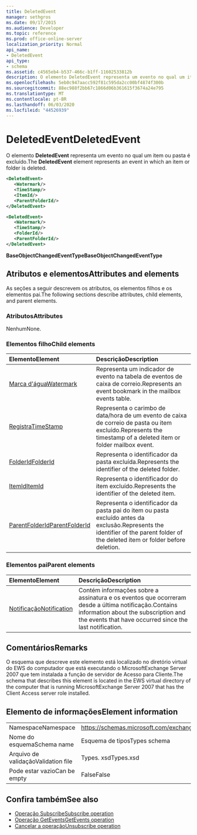 ```yaml
---
title: DeletedEvent
manager: sethgros
ms.date: 09/17/2015
ms.audience: Developer
ms.topic: reference
ms.prod: office-online-server
localization_priority: Normal
api_name:
- DeletedEvent
api_type:
- schema
ms.assetid: c4565eb4-b537-466c-b1ff-11602533812b
description: O elemento DeletedEvent representa um evento no qual um item ou pasta é excluído.
ms.openlocfilehash: 5eb0c947aacc592f81c595da2cc00bf4874f300b
ms.sourcegitcommit: 88ec988f2bb67c1866d06b361615f3674a24e795
ms.translationtype: MT
ms.contentlocale: pt-BR
ms.lasthandoff: 06/03/2020
ms.locfileid: "44526939"
---
```

# <a name="deletedevent"></a><span data-ttu-id="342a4-103">DeletedEvent</span><span class="sxs-lookup"><span data-stu-id="342a4-103">DeletedEvent</span></span>

<span data-ttu-id="342a4-104">O elemento **DeletedEvent** representa um evento no qual um item ou pasta é excluído.</span><span class="sxs-lookup"><span data-stu-id="342a4-104">The **DeletedEvent** element represents an event in which an item or folder is deleted.</span></span> 
  
```xml
<DeletedEvent>
   <Watermark/>
   <TimeStamp/>
   <ItemId/>
   <ParentFolderId/>
</DeletedEvent>
```

```xml
<DeletedEvent>
   <Watermark/>
   <TimeStamp/>
   <FolderId/>
   <ParentFolderId/>
</DeletedEvent>
```

<span data-ttu-id="342a4-105">**BaseObjectChangedEventType**</span><span class="sxs-lookup"><span data-stu-id="342a4-105">**BaseObjectChangedEventType**</span></span>

## <a name="attributes-and-elements"></a><span data-ttu-id="342a4-106">Atributos e elementos</span><span class="sxs-lookup"><span data-stu-id="342a4-106">Attributes and elements</span></span>

<span data-ttu-id="342a4-107">As seções a seguir descrevem os atributos, os elementos filhos e os elementos pai.</span><span class="sxs-lookup"><span data-stu-id="342a4-107">The following sections describe attributes, child elements, and parent elements.</span></span>
  
### <a name="attributes"></a><span data-ttu-id="342a4-108">Atributos</span><span class="sxs-lookup"><span data-stu-id="342a4-108">Attributes</span></span>

<span data-ttu-id="342a4-109">Nenhum</span><span class="sxs-lookup"><span data-stu-id="342a4-109">None.</span></span>
  
### <a name="child-elements"></a><span data-ttu-id="342a4-110">Elementos filho</span><span class="sxs-lookup"><span data-stu-id="342a4-110">Child elements</span></span>

|<span data-ttu-id="342a4-111">**Elemento**</span><span class="sxs-lookup"><span data-stu-id="342a4-111">**Element**</span></span>|<span data-ttu-id="342a4-112">**Descrição**</span><span class="sxs-lookup"><span data-stu-id="342a4-112">**Description**</span></span>|
|:-----|:-----|
|[<span data-ttu-id="342a4-113">Marca d'água</span><span class="sxs-lookup"><span data-stu-id="342a4-113">Watermark</span></span>](watermark.md) <br/> |<span data-ttu-id="342a4-114">Representa um indicador de evento na tabela de eventos de caixa de correio.</span><span class="sxs-lookup"><span data-stu-id="342a4-114">Represents an event bookmark in the mailbox events table.</span></span>  <br/> |
|[<span data-ttu-id="342a4-115">Registra</span><span class="sxs-lookup"><span data-stu-id="342a4-115">TimeStamp</span></span>](timestamp.md) <br/> |<span data-ttu-id="342a4-116">Representa o carimbo de data/hora de um evento de caixa de correio de pasta ou item excluído.</span><span class="sxs-lookup"><span data-stu-id="342a4-116">Represents the timestamp of a deleted item or folder mailbox event.</span></span>  <br/> |
|[<span data-ttu-id="342a4-117">FolderId</span><span class="sxs-lookup"><span data-stu-id="342a4-117">FolderId</span></span>](folderid.md) <br/> |<span data-ttu-id="342a4-118">Representa o identificador da pasta excluída.</span><span class="sxs-lookup"><span data-stu-id="342a4-118">Represents the identifier of the deleted folder.</span></span>  <br/> |
|[<span data-ttu-id="342a4-119">ItemId</span><span class="sxs-lookup"><span data-stu-id="342a4-119">ItemId</span></span>](itemid.md) <br/> |<span data-ttu-id="342a4-120">Representa o identificador do item excluído.</span><span class="sxs-lookup"><span data-stu-id="342a4-120">Represents the identifier of the deleted item.</span></span>  <br/> |
|[<span data-ttu-id="342a4-121">ParentFolderId</span><span class="sxs-lookup"><span data-stu-id="342a4-121">ParentFolderId</span></span>](parentfolderid.md) <br/> |<span data-ttu-id="342a4-122">Representa o identificador da pasta pai do item ou pasta excluído antes da exclusão.</span><span class="sxs-lookup"><span data-stu-id="342a4-122">Represents the identifier of the parent folder of the deleted item or folder before deletion.</span></span>  <br/> |
   
### <a name="parent-elements"></a><span data-ttu-id="342a4-123">Elementos pai</span><span class="sxs-lookup"><span data-stu-id="342a4-123">Parent elements</span></span>

|<span data-ttu-id="342a4-124">**Elemento**</span><span class="sxs-lookup"><span data-stu-id="342a4-124">**Element**</span></span>|<span data-ttu-id="342a4-125">**Descrição**</span><span class="sxs-lookup"><span data-stu-id="342a4-125">**Description**</span></span>|
|:-----|:-----|
|[<span data-ttu-id="342a4-126">Notificação</span><span class="sxs-lookup"><span data-stu-id="342a4-126">Notification</span></span>](notification-ex15websvcsotherref.md) <br/> |<span data-ttu-id="342a4-127">Contém informações sobre a assinatura e os eventos que ocorreram desde a última notificação.</span><span class="sxs-lookup"><span data-stu-id="342a4-127">Contains information about the subscription and the events that have occurred since the last notification.</span></span>  <br/> |
   
## <a name="remarks"></a><span data-ttu-id="342a4-128">Comentários</span><span class="sxs-lookup"><span data-stu-id="342a4-128">Remarks</span></span>

<span data-ttu-id="342a4-129">O esquema que descreve este elemento está localizado no diretório virtual do EWS do computador que está executando o MicrosoftExchange Server 2007 que tem instalada a função de servidor de Acesso para Cliente.</span><span class="sxs-lookup"><span data-stu-id="342a4-129">The schema that describes this element is located in the EWS virtual directory of the computer that is running MicrosoftExchange Server 2007 that has the Client Access server role installed.</span></span>
  
## <a name="element-information"></a><span data-ttu-id="342a4-130">Elemento de informações</span><span class="sxs-lookup"><span data-stu-id="342a4-130">Element information</span></span>

|||
|:-----|:-----|
|<span data-ttu-id="342a4-131">Namespace</span><span class="sxs-lookup"><span data-stu-id="342a4-131">Namespace</span></span>  <br/> |https://schemas.microsoft.com/exchange/services/2006/types  <br/> |
|<span data-ttu-id="342a4-132">Nome do esquema</span><span class="sxs-lookup"><span data-stu-id="342a4-132">Schema name</span></span>  <br/> |<span data-ttu-id="342a4-133">Esquema de tipos</span><span class="sxs-lookup"><span data-stu-id="342a4-133">Types schema</span></span>  <br/> |
|<span data-ttu-id="342a4-134">Arquivo de validação</span><span class="sxs-lookup"><span data-stu-id="342a4-134">Validation file</span></span>  <br/> |<span data-ttu-id="342a4-135">Types. xsd</span><span class="sxs-lookup"><span data-stu-id="342a4-135">Types.xsd</span></span>  <br/> |
|<span data-ttu-id="342a4-136">Pode estar vazio</span><span class="sxs-lookup"><span data-stu-id="342a4-136">Can be empty</span></span>  <br/> |<span data-ttu-id="342a4-137">False</span><span class="sxs-lookup"><span data-stu-id="342a4-137">False</span></span>  <br/> |
   
## <a name="see-also"></a><span data-ttu-id="342a4-138">Confira também</span><span class="sxs-lookup"><span data-stu-id="342a4-138">See also</span></span>

- [<span data-ttu-id="342a4-139">Operação Subscribe</span><span class="sxs-lookup"><span data-stu-id="342a4-139">Subscribe operation</span></span>](subscribe-operation.md)  
- [<span data-ttu-id="342a4-140">Operação GetEvents</span><span class="sxs-lookup"><span data-stu-id="342a4-140">GetEvents operation</span></span>](getevents-operation.md)  
- [<span data-ttu-id="342a4-141">Cancelar a operação</span><span class="sxs-lookup"><span data-stu-id="342a4-141">Unsubscribe operation</span></span>](unsubscribe-operation.md)

